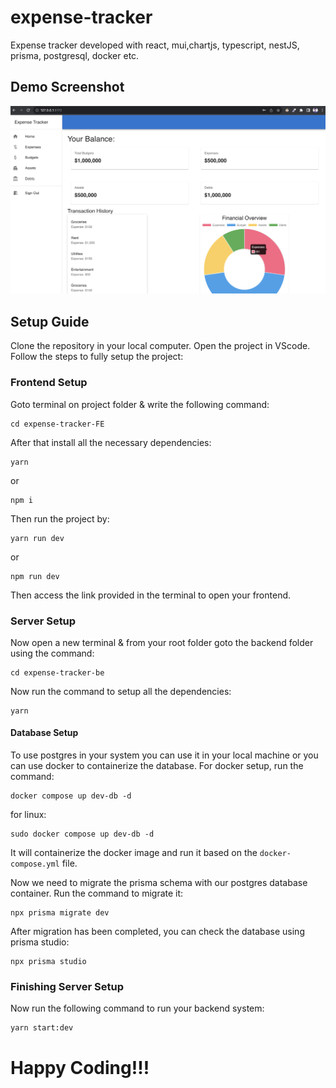 # expense-tracker
Expense tracker developed with react, mui,chartjs, typescript, nestJS, prisma, postgresql, docker etc.

## Demo Screenshot

![Homepage](expense-tracker-FE/src/assets/demo.png)

## Setup Guide
Clone the repository in your local computer. Open the project in VScode. Follow the steps to fully setup the project:
### Frontend Setup
Goto terminal on project folder & write the following command: 
```
cd expense-tracker-FE
```
After that install all the necessary dependencies:
```
yarn
```
or
```
npm i
```

Then run the project by:
```
yarn run dev
```
or
```
npm run dev
```
Then access the link provided in the terminal to open your frontend.
### Server Setup
Now open a new terminal & from your root folder goto the backend folder using the command:
```
cd expense-tracker-be
```
Now run the command to setup all the dependencies:
```
yarn
```
#### Database Setup
To use postgres in your system you can use it in your local machine or you can use docker to containerize the database.
For docker setup, run the command:
```
docker compose up dev-db -d
```
for linux: 
```
sudo docker compose up dev-db -d
```
It will containerize the docker image and run it based on the ``docker-compose.yml`` file.

Now we need to migrate the prisma schema with our postgres database container. Run the command to migrate it:
```
npx prisma migrate dev
```
After migration has been completed, you can check the database using prisma studio:
```
npx prisma studio
```

### Finishing Server Setup
Now run the following command to run your backend system:
```
yarn start:dev
```

# Happy Coding!!!